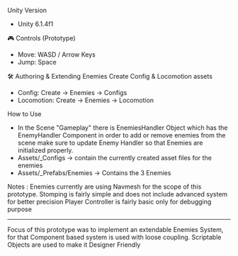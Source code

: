 Unity Version
- Unity 6.1.4f1

🎮 Controls (Prototype)
- Move: WASD / Arrow Keys
- Jump: Space

🛠️ Authoring & Extending Enemies
Create Config & Locomotion assets
- Config: Create → Enemies → Configs
- Locomotion: Create → Enemies → Locomotion
   
 How to Use
- In the Scene "Gameplay" there is EnemiesHandler Object which has the EnemyHandler Component in order to add or remove enemies from the scene make sure to update Enemy Handler so that Enemies are initialized properly.
- Assets/_Configs -> contain the currently created asset files for the enemies
- Assets/_Prefabs/Enemies -> Contains the 3 Enemies

Notes :
Enemies currently are using Navmesh for the scope of this prototype.
Stomping is fairly simple and does not include advanced system for better precision
Player Controller is fairly basic only for debugging purpose

----------------------------------------

Focus of this prototype was to implement an extendable Enemies System, for that Component based system is used with loose coupling.
Scriptable Objects are used to make it Designer Friendly
